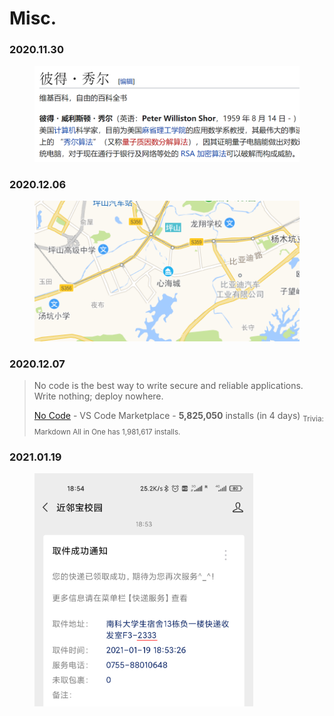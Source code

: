 # Misc.

### 2020.11.30

<figure>
    <img src="./imgs/misc/2020-11-30.png" alt="" width="543" class="border">
</figure>

### 2020.12.06

<figure>
    <img src="./imgs/misc/2020-12-06.png" alt="" width="432">
</figure>

### 2020.12.07

> No code is the best way to write secure and reliable applications. Write nothing; deploy nowhere.
>
> [No Code](https://marketplace.visualstudio.com/items?itemName=writenothing.no-code) - VS Code Marketplace - **5,825,050** installs (in 4 days)
> <sub>Trivia: Markdown All in One has 1,981,617 installs.</sub>

### 2021.01.19

<figure>
    <img src="./imgs/misc/2021-01-19-2333.png" alt="" width="350" class="border">
</figure>
